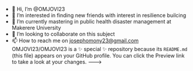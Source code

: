 - 👋 Hi, I’m @OMJOVI23
- 👀 I’m interested in finding new friends with interest in resilience builcing
- 🌱 I’m currently mastering in public health disaster management at Makerere University
- 💞️ I’m looking to collaborate on this subject
- 📫 How to reach me on josephomony23@gmail.com 
OMJOVI23/OMJOVI23 is a ✨ special ✨ repository because its `README.md` (this file) appears on your GitHub profile.
You can click the Preview link to take a look at your changes.
--->
